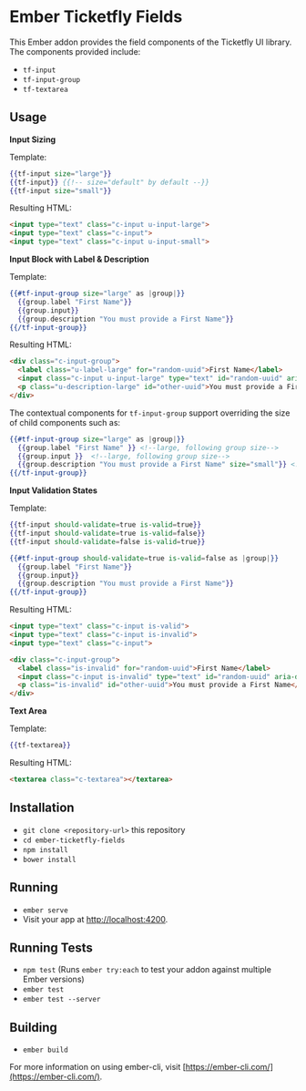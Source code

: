 # Ember Ticketfly Fields

This Ember addon provides the field components of the Ticketfly UI library. The components provided include:

* `tf-input`
* `tf-input-group`
* `tf-textarea`

## Usage

**Input Sizing**

Template:
```hbs
{{tf-input size="large"}}
{{tf-input}} {{!-- size="default" by default --}}
{{tf-input size="small"}}
```

Resulting HTML:
```html
<input type="text" class="c-input u-input-large">
<input type="text" class="c-input">
<input type="text" class="c-input u-input-small">
```

**Input Block with Label & Description**

Template:

```hbs
{{#tf-input-group size="large" as |group|}}
  {{group.label "First Name"}}
  {{group.input}}
  {{group.description "You must provide a First Name"}}
{{/tf-input-group}}
```

Resulting HTML:

```html
<div class="c-input-group">
  <label class="u-label-large" for="random-uuid">First Name</label>
  <input class="c-input u-input-large" type="text" id="random-uuid" aria-describedby="other-uuid">
  <p class="u-description-large" id="other-uuid">You must provide a First Name</p>
</div>
```

The contextual components for `tf-input-group` support overriding the size of child components such as:

```hbs
{{#tf-input-group size="large" as |group|}}
  {{group.label "First Name" }} <!--large, following group size-->
  {{group.input }}  <!--large, following group size-->
  {{group.description "You must provide a First Name" size="small"}} <!--small, overriding group size-->
{{/tf-input-group}}
```

**Input Validation States**

Template:

```hbs
{{tf-input should-validate=true is-valid=true}}
{{tf-input should-validate=true is-valid=false}}
{{tf-input should-validate=false is-valid=true}}

{{#tf-input-group should-validate=true is-valid=false as |group|}}
  {{group.label "First Name"}}
  {{group.input}}
  {{group.description "You must provide a First Name"}}
{{/tf-input-group}}
```

Resulting HTML:

```html
<input type="text" class="c-input is-valid">
<input type="text" class="c-input is-invalid">
<input type="text" class="c-input">

<div class="c-input-group">
  <label class="is-invalid" for="random-uuid">First Name</label>
  <input class="c-input is-invalid" type="text" id="random-uuid" aria-describedby="other-uuid">
  <p class="is-invalid" id="other-uuid">You must provide a First Name</p>
</div>
```

**Text Area**

Template:

```hbs
{{tf-textarea}}
```

Resulting HTML:

```html
<textarea class="c-textarea"></textarea>
```

## Installation

* `git clone <repository-url>` this repository
* `cd ember-ticketfly-fields`
* `npm install`
* `bower install`

## Running

* `ember serve`
* Visit your app at [http://localhost:4200](http://localhost:4200).

## Running Tests

* `npm test` (Runs `ember try:each` to test your addon against multiple Ember versions)
* `ember test`
* `ember test --server`

## Building

* `ember build`

For more information on using ember-cli, visit [https://ember-cli.com/](https://ember-cli.com/).

